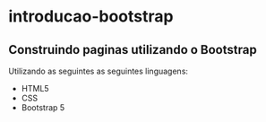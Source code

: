 # introducao-bootstrap

## Construindo paginas utilizando o **Bootstrap** 

Utilizando as seguintes as seguintes linguagens:

* HTML5
* CSS
* Bootstrap 5

